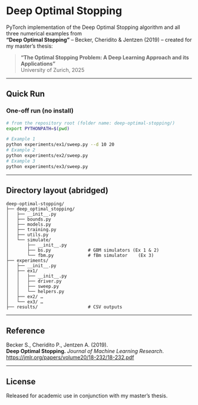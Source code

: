 # Deep Optimal Stopping

PyTorch implementation of the Deep Optimal Stopping algorithm and all three numerical examples from  
**“Deep Optimal Stopping”** – Becker, Cheridito & Jentzen (2019) – created for my master’s thesis:

> **“The Optimal Stopping Problem: A Deep Learning Approach and its Applications”**  
> University of Zurich, 2025

---

## Quick Run

### One-off run (no install)

```bash
# from the repository root (folder name: deep-optimal-stopping/)
export PYTHONPATH=$(pwd)

# Example 1
python experiments/ex1/sweep.py --d 10 20
# Example 2
python experiments/ex2/sweep.py
# Example 3
python experiments/ex3/sweep.py
```
---

## Directory layout (abridged)

```
deep-optimal-stopping/                            
├── deep_optimal_stopping/
│   ├── __init__.py
│   ├── bounds.py
│   ├── models.py
│   ├── training.py
│   ├── utils.py
│   └── simulate/
│       ├── __init__.py
│       ├── bs.py              # GBM simulators (Ex 1 & 2)
│       └── fbm.py             # fBm simulator    (Ex 3)
├── experiments/
│   ├── __init__.py
│   ├── ex1/
│   │   ├── __init__.py
│   │   ├── driver.py
│   │   ├── sweep.py
│   │   └── helpers.py
│   ├── ex2/ …
│   └── ex3/ …
├── results/                   # CSV outputs
```

---

## Reference

Becker S., Cheridito P., Jentzen A. (2019).  
**Deep Optimal Stopping.** *Journal of Machine Learning Research*.  
<https://jmlr.org/papers/volume20/18-232/18-232.pdf>

---

## License

Released for academic use in conjunction with my master’s thesis.  
